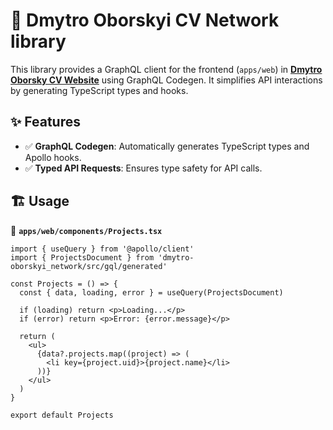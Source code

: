 # 🚀 Dmytro Oborskyi CV Network library

This library provides a GraphQL client for the frontend (`apps/web`) in **[Dmytro Oborsky CV Website](https://github.com/EcchiGrill/dmytro-oborskyi)** using GraphQL Codegen. It simplifies API interactions by generating TypeScript types and hooks.

## ✨ Features

- ✅ **GraphQL Codegen**: Automatically generates TypeScript types and Apollo hooks.
- ✅ **Typed API Requests**: Ensures type safety for API calls.

## 🏗️ Usage

📄 **`apps/web/components/Projects.tsx`**

```tsx
import { useQuery } from '@apollo/client'
import { ProjectsDocument } from 'dmytro-oborskyi_network/src/gql/generated'

const Projects = () => {
  const { data, loading, error } = useQuery(ProjectsDocument)

  if (loading) return <p>Loading...</p>
  if (error) return <p>Error: {error.message}</p>

  return (
    <ul>
      {data?.projects.map((project) => (
        <li key={project.uid}>{project.name}</li>
      ))}
    </ul>
  )
}

export default Projects
```
